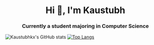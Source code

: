 <h1 align="center">Hi 👋, I'm Kaustubh</h1>
<h3 align="center">Currently a student majoring in Computer Science</h3>


![Kaustubhkx's GitHub stats](https://github-readme-stats.vercel.app/api?username=kaustubhkx&theme=dark&show_icons=true) [![Top Langs](https://github-readme-stats.vercel.app/api/top-langs/?username=anuraghazra&layout=compact)](https://github.com/anuraghazra/github-readme-stats)

